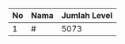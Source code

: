 | No | Nama            | Jumlah Level |
|----|-----------------|--------------|
| 1  | #    |    5073        |
